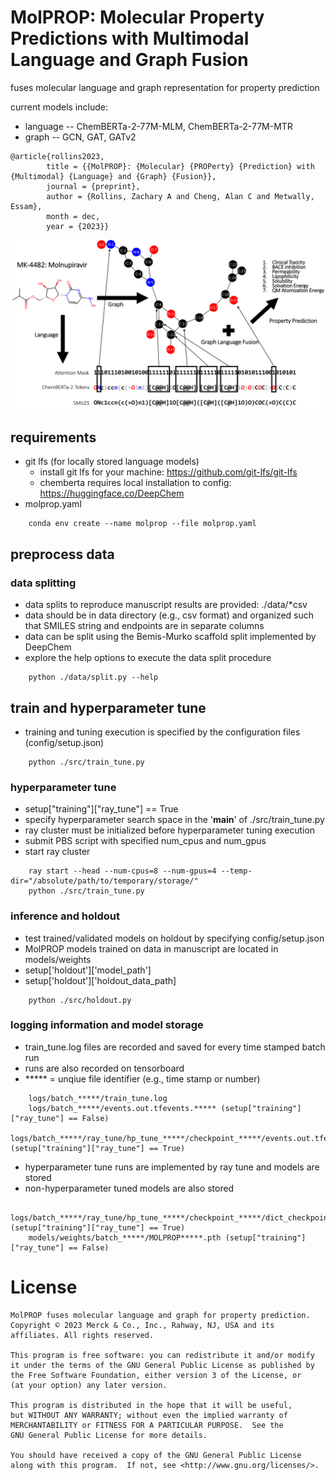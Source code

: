 # MolPROP: Molecular Property Predictions with Multimodal Language and Graph Fusion

fuses molecular language and graph representation for property prediction

current models include:
- language -- ChemBERTa-2-77M-MLM, ChemBERTa-2-77M-MTR
- graph -- GCN, GAT, GATv2

```
@article{rollins2023,
        title = {{MolPROP}: {Molecular} {PROPerty} {Prediction} with {Multimodal} {Language} and {Graph} {Fusion}},
        journal = {preprint},
        author = {Rollins, Zachary A and Cheng, Alan C and Metwally, Essam},
        month = dec,
        year = {2023}}
```

![image info](pics/fig1.png)

## requirements
- git lfs (for locally stored language models)
    - install git lfs for your machine: https://github.com/git-lfs/git-lfs
    - chemberta requires local installation to config: https://huggingface.co/DeepChem
- molprop.yaml
```
    conda env create --name molprop --file molprop.yaml
```

## preprocess data
### data splitting
- data splits to reproduce manuscript results are provided: ./data/*csv
- data should be in data directory (e.g., csv format) and organized such that SMILES string and endpoints are in separate columns
- data can be split using the Bemis-Murko scaffold split implemented by DeepChem
- explore the help options to execute the data split procedure
```
    python ./data/split.py --help
```
## train and hyperparameter tune
- training and tuning execution is specified by the configuration files (config/setup.json)
```
    python ./src/train_tune.py
```

### hyperparameter tune
- setup["training"]["ray_tune"] == True
- specify hyperparameter search space in the '__main__' of ./src/train_tune.py
- ray cluster must be initialized before hyperparameter tuning execution
- submit PBS script with specified num_cpus and num_gpus
- start ray cluster
```
    ray start --head --num-cpus=8 --num-gpus=4 --temp-dir="/absolute/path/to/temporary/storage/"
    python ./src/train_tune.py
```

### inference and holdout
- test trained/validated models on holdout by specifying config/setup.json
- MolPROP models trained on data in manuscript are located in models/weights
- setup['holdout']['model_path']
- setup['holdout']['holdout_data_path]
```
    python ./src/holdout.py
```


### logging information and model storage
- train_tune.log files are recorded and saved for every time stamped batch run
- runs are also recorded on tensorboard
- ***** = unqiue file identifier (e.g., time stamp or number)
```
    logs/batch_*****/train_tune.log
    logs/batch_*****/events.out.tfevents.***** (setup["training"]["ray_tune"] == False)
    logs/batch_*****/ray_tune/hp_tune_*****/checkpoint_*****/events.out.tfevents.***** (setup["training"]["ray_tune"] == True)
```

- hyperparameter tune runs are implemented by ray tune and models are stored
- non-hyperparameter tuned models are also stored
```
    logs/batch_*****/ray_tune/hp_tune_*****/checkpoint_*****/dict_checkpoint.pkl (setup["training"]["ray_tune"] == True)
    models/weights/batch_*****/MOLPROP*****.pth (setup["training"]["ray_tune"] == False)
```

# License
    MolPROP fuses molecular language and graph for property prediction.
    Copyright © 2023 Merck & Co., Inc., Rahway, NJ, USA and its affiliates. All rights reserved.

    This program is free software: you can redistribute it and/or modify
    it under the terms of the GNU General Public License as published by
    the Free Software Foundation, either version 3 of the License, or
    (at your option) any later version.

    This program is distributed in the hope that it will be useful,
    but WITHOUT ANY WARRANTY; without even the implied warranty of
    MERCHANTABILITY or FITNESS FOR A PARTICULAR PURPOSE.  See the
    GNU General Public License for more details.

    You should have received a copy of the GNU General Public License
    along with this program.  If not, see <http://www.gnu.org/licenses/>.
